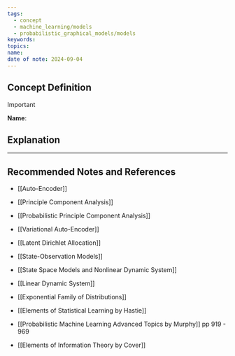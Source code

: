```yaml
---
tags:
  - concept
  - machine_learning/models
  - probabilistic_graphical_models/models
keywords: 
topics: 
name: 
date of note: 2024-09-04
---
```


## Concept Definition

>[!important]
>**Name**: 



## Explanation





-----------
##  Recommended Notes and References


- [[Auto-Encoder]]
- [[Principle Component Analysis]]
- [[Probabilistic Principle Component Analysis]]
- [[Variational Auto-Encoder]]
- [[Latent Dirichlet Allocation]]


- [[State-Observation Models]]
- [[State Space Models and Nonlinear Dynamic System]]
- [[Linear Dynamic System]]

- [[Exponential Family of Distributions]]


- [[Elements of Statistical Learning by Hastie]]
- [[Probabilistic Machine Learning Advanced Topics by Murphy]] pp 919 - 969
- [[Elements of Information Theory by Cover]]
